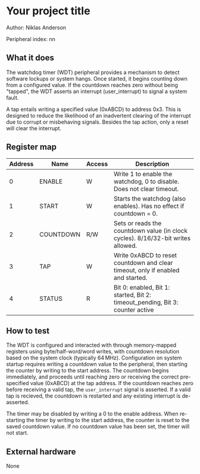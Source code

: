 <!---

This file is used to generate your project datasheet. Please fill in the information below and delete any unused
sections.

The peripheral index is the number TinyQV will use to select your peripheral.  You will pick a free
slot when raising the pull request against the main TinyQV repository, and can fill this in then.  You
also need to set this value as the PERIPHERAL_NUM in your test script.

You can also include images in this folder and reference them in the markdown. Each image must be less than
512 kb in size, and the combined size of all images must be less than 1 MB.
-->

# Your project title

Author: Niklas Anderson

Peripheral index: nn

## What it does

The watchdog timer (WDT) peripheral provides a mechanism to detect software lockups or system hangs. Once started, it begins counting down from a configured value. If the countdown reaches zero without being "tapped", the WDT asserts an interrupt (user_interrupt) to signal a system fault.

A tap entails writing a specified value (0xABCD) to address 0x3. This is designed to reduce the likelihood of an inadvertent clearing of the interrupt due to corrupt or misbehaving signals. Besides the tap action, only a reset will clear the interrupt.

## Register map

| Address | Name       | Access | Description                                                                 |
|---------|------------|--------|-----------------------------------------------------------------------------|
| 0    | ENABLE     | W      | Write 1 to enable the watchdog, 0 to disable. Does not clear timeout.       |
| 1    | START      | W      | Starts the watchdog (also enables). Has no effect if countdown = 0.         |
| 2    | COUNTDOWN  | R/W    | Sets or reads the countdown value (in clock cycles). 8/16/32-bit writes allowed. |
| 3    | TAP        | W      | Write 0xABCD to reset countdown and clear timeout, only if enabled and started. |
| 4    | STATUS     | R      | Bit 0: enabled, Bit 1: started, Bit 2: timeout_pending, Bit 3: counter active |


## How to test

The WDT is configured and interacted with through memory-mapped registers using byte/half-word/word writes, with countdown resolution based on the system clock (typically 64 MHz). Configuration on system startup requires writing a countdown value to the peripheral, then starting the counter by writing to the start address. The countdown begins immediately, and proceeds until reaching zero or receiving the correct pre-specified value (0xABCD) at the tap address. If the countdown reaches zero before receiving a valid tap, the `user_interrupt` signal is asserted. If a valid tap is recieved, the countdown is restarted and any existing interrupt is de-asserted.

The timer may be disabled by writing a 0 to the enable address. When re-starting the timer by writing to the start address, the counter is reset to the saved countdown value. If no countdown value has been set, the timer will not start.

## External hardware

None
